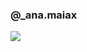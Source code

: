 ### @_ana.maiax

<!--
**anamaiaa/anamaiaa** is a ✨ _special_ ✨ repository because its `README.md` (this file) appears on your GitHub profile.

Here are some ideas to get you started:

- 🔭 I’m currently working on ...
- 🌱 I’m currently learning ...
- 👯 I’m looking to collaborate on ...
- 🤔 I’m looking for help with ...
- 💬 Ask me about ...
- 📫 How to reach me: ...
- 😄 Pronouns: ...
- ⚡ Fun fact: ...
-->

![](https://www.estadao.com.br/resizer/5KCfBS4OPbLg4GftdDnn5cZv00A=/arc-anglerfish-arc2-prod-estadao/public/C4QYXAQXDBHDRD2OCVN4TP3CXY.jpg)
